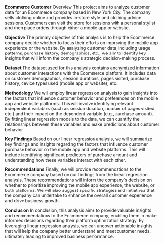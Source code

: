 **Ecommerce Customer** 
Overview
This project aims to analyze customer data for an Ecommerce company based in New York City. The company sells clothing online and provides in-store style and clothing advice sessions. Customers can visit the store for sessions with a personal stylist and then place orders through either a mobile app or website.

**Objective**
The primary objective of this analysis is to help the Ecommerce company decide whether to focus their efforts on improving the mobile app experience or the website. By analyzing customer data, including usage patterns, purchase history, demographics, etc., we aim to identify key insights that will inform the company's strategic decision-making process.

**Dataset**
The dataset used for this analysis contains anonymized information about customer interactions with the Ecommerce platform. It includes data on customer demographics, session durations, pages visited, purchase history, device types used (mobile app or website), etc.

**Methodology**
We will employ linear regression analysis to gain insights into the factors that influence customer behavior and preferences on the mobile app and website platforms. This will involve identifying relevant independent variables (such as session duration, number of pages visited, etc.) and their impact on the dependent variable (e.g., purchase amount). By fitting linear regression models to the data, we can quantify the relationships between these variables and make predictions about customer behavior.

**Key Findings**
Based on our linear regression analysis, we will summarize key findings and insights regarding the factors that influence customer purchase behavior on the mobile app and website platforms. This will include identifying significant predictors of purchase amount and understanding how these variables interact with each other.

**Recommendations**
Finally, we will provide recommendations to the Ecommerce company based on our findings from the linear regression analysis. These recommendations will inform the company's decision on whether to prioritize improving the mobile app experience, the website, or both platforms. We will also suggest specific strategies and initiatives that the company can undertake to enhance the overall customer experience and drive business growth.

**Conclusion**
In conclusion, this analysis aims to provide valuable insights and recommendations to the Ecommerce company, enabling them to make informed decisions regarding their platform optimization strategy. By leveraging linear regression analysis, we can uncover actionable insights that will help the company better understand and meet customer needs, ultimately leading to improved business performance.
